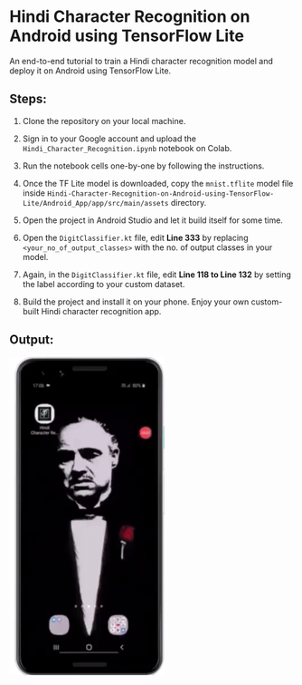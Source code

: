 # Hindi Character Recognition on Android using TensorFlow Lite
An end-to-end tutorial to train a Hindi character recognition model and deploy it on Android using TensorFlow Lite.


## Steps:
 
1. Clone the repository on your local machine.
 
2. Sign in to your Google account and upload the `Hindi_Character_Recognition.ipynb` notebook on Colab.

3. Run the notebook cells one-by-one by following the instructions.

4. Once the TF Lite model is downloaded, copy the `mnist.tflite` model file inside `Hindi-Character-Recognition-on-Android-using-TensorFlow-Lite/Android_App/app/src/main/assets` directory.

5. Open the project in Android Studio and let it build itself for some time.

6. Open the `DigitClassifier.kt` file, edit **Line 333** by replacing `<your_no_of_output_classes>` with the no. of output classes in your model.

7. Again, in the `DigitClassifier.kt` file, edit **Line 118 to Line 132** by setting the label according to your custom dataset. 

8. Build the project and install it on your phone. Enjoy your own custom-built Hindi character recognition app.



## Output:

![GitHub Logo](Output.gif)



